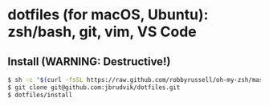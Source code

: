 # dotfiles (for macOS, Ubuntu): zsh/bash, git, vim, VS Code

## Install (WARNING: Destructive!)

```sh
$ sh -c "$(curl -fsSL https://raw.github.com/robbyrussell/oh-my-zsh/master/tools/install.sh)"
$ git clone git@github.com:jbrudvik/dotfiles.git
$ dotfiles/install
```
